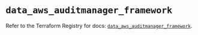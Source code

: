 # `data_aws_auditmanager_framework`

Refer to the Terraform Registry for docs: [`data_aws_auditmanager_framework`](https://registry.terraform.io/providers/hashicorp/aws/4.54.0/docs/data-sources/auditmanager_framework).

